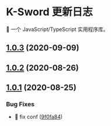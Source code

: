 # K-Sword 更新日志 

 🌈 一个 JavaScript/TypeScript 实用程序库。 

## [1.0.3](https://github.com/SoldierAb/k-sword/compare/v1.0.2...v1.0.3) (2020-09-09)



## [1.0.2](https://github.com/SoldierAb/k-sword/compare/v1.0.1...v1.0.2) (2020-08-26)



## [1.0.1](https://github.com/SoldierAb/k-sword/compare/9f0fa84bfdbe969c02ff43a5f839617f76afb6c0...v1.0.1) (2020-08-25)


### Bug Fixes

* 🐛 fix conf ([9f0fa84](https://github.com/SoldierAb/k-sword/commit/9f0fa84bfdbe969c02ff43a5f839617f76afb6c0))



